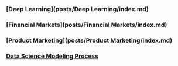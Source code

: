 
<span style="display:block; color:blue; margin-top:-90px;"> </span>
[about me](about.md)

<br/>


### [Deep Learning](posts/Deep Learning/index.md)

### [Financial Markets](posts/Financial Markets/index.md)

### [Product Marketing](posts/Product Marketing/index.md)

### [Data Science Modeling Process](posts/DataScienceModelingTopics/index.md)
